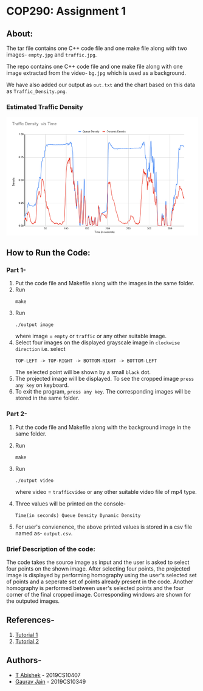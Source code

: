 # COP290: Assignment 1 

## About:
The tar file contains one C++ code file and one make file along with two images- ```empty.jpg``` and ```traffic.jpg```.

The repo contains one C++ code file and one make file along with one image extracted from the video- ```bg.jpg``` which is used as a background.

We have also added our output as ```out.txt``` and the chart based on this data as ```Traffic_Density.png```.

### Estimated Traffic Density
![td](Traffic_Density_Estimation/td.png)

## How to Run the Code:
### Part 1-
1. Put the code file and Makefile along with the images in the same folder.
2. Run 
    ```
    make
    ```
3. Run 
    ```
    ./output image
    ``` 
    where image = ```empty``` or ```traffic``` or any other suitable image. 
4. Select four images on the displayed grayscale image in ```clockwise direction``` i.e. select
    ``` 
    TOP-LEFT -> TOP-RIGHT -> BOTTOM-RIGHT -> BOTTOM-LEFT
    ``` 
    The selected point will be shown by a small ```black``` dot.
5. The projected image will be displayed. To see the cropped image ```press any key``` on keyboard.
6. To exit the program, ```press any key```. The corresponding images will be stored in the same folder.
### Part 2-
1. Put the code file and Makefile along with the background image in the same folder.
2. Run 
    ```
    make
    ```
3. Run 
    ```
    ./output video
    ``` 
    where video = ```trafficvideo``` or any other suitable video file of mp4 type. 

4. Three values will be printed on the console- 
    ```
    Time(in seconds) Queue Density Dynamic Density
    ```
5. For user's convienence, the above printed values is stored in a csv file named as- ```output.csv```.

### Brief Description of the code:
The code takes the source image as input and the user is asked to select four points on the shown image. After selecting four points, the projected image is displayed by performing homography using the user's selected set of points and a seperate set of points already present in the code. Another homography is performed between user's selected points and the four corner of the final cropped image. Corresponding windows are shown for the outputed images.
## References-
1. [Tutorial 1](https://docs.opencv.org/master/d9/dab/tutorial_homography.html)
2. [Tutorial 2](https://learnopencv.com/homography-examples-using-opencv-python-c/)

## Authors-

* [T Abishek](https://github.com/abishek2188/) -   2019CS10407
* [Gaurav Jain](https://github.com/GAURAV-28)   -   2019CS10349

